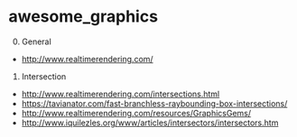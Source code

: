# awesome_graphics

0. General
- http://www.realtimerendering.com/

1. Intersection

- http://www.realtimerendering.com/intersections.html
- https://tavianator.com/fast-branchless-raybounding-box-intersections/
- http://www.realtimerendering.com/resources/GraphicsGems/
- http://www.iquilezles.org/www/articles/intersectors/intersectors.htm


